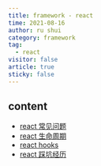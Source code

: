 ```yaml
---
title: framework - react
time: 2021-08-16
author: ru shui
category: framework
tag:
  - react
visitor: false
article: true
sticky: false
---
```


## content

- [react 常见问题](./1_react-question-set.md)
- [react 生命周期](./2_react-lifecycle.md)
- [ react hooks](./3_react-hooks.md)
- [ react 踩坑经历 ](./4_react-bug-fix.md)
